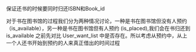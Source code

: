 保证还书的时候要同时归还ISBN和Book_id


对于书在图书馆的过程我们分为两种情况讨论，一种是书在图书馆但没有人预约（is_available），另一种是书在图书馆但有人预约 (is_placed),我们会在书归还到 is_available 之前先对比 User_want_list 中是否存在。所以考虑从预约中，从上一个人还书开始到预约的人来真正借出的时间过程


